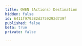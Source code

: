 ```yaml
---
title: GWEN (Actions) Destination
hidden: false
id: 6411f979382d3759292d739f
published: false
beta: true
private: false

---
```

